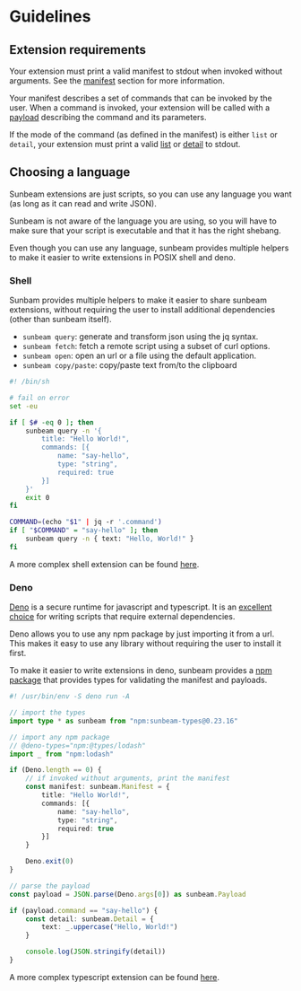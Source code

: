 # Guidelines

## Extension requirements

Your extension must print a valid manifest to stdout when invoked without arguments. See the [manifest](../reference/schemas/manifest.md) section for more information.

Your manifest describes a set of commands that can be invoked by the user. When a command is invoked, your extension will be called with a [payload](../reference/schemas/manifest.md) describing the command and its parameters.

If the mode of the command (as defined in the manifest) is either `list` or `detail`, your extension must print a valid [list](../reference/schemas/list.md) or [detail](../reference/schemas/detail.md) to stdout.

## Choosing a language

Sunbeam extensions are just scripts, so you can use any language you want (as long as it can read and write JSON).

Sunbeam is not aware of the language you are using, so you will have to make sure that your script is executable and that it has the right shebang.

Even though you can use any language, sunbeam provides multiple helpers to make it easier to write extensions in POSIX shell and deno.

### Shell

Sunbam provides multiple helpers to make it easier to share sunbeam extensions, without requiring the user to install additional dependencies (other than sunbeam itself).

- `sunbeam query`: generate and transform json using the jq syntax.
- `sunbeam fetch`: fetch a remote script using a subset of curl options.
- `sunbeam open`: open an url or a file using the default application.
- `sunbeam copy/paste`: copy/paste text from/to the clipboard

```sh
#! /bin/sh

# fail on error
set -eu

if [ $# -eq 0 ]; then
    sunbeam query -n '{
        title: "Hello World!",
        commands: [{
            name: "say-hello",
            type: "string",
            required: true
        }]
    }'
    exit 0
fi

COMMAND=(echo "$1" | jq -r '.command')
if [ "$COMMAND" = "say-hello" ]; then
    sunbeam query -n { text: "Hello, World!" }
fi
```

A more complex shell extension can be found [here](./shell).

### Deno

[Deno](https://deno.land) is a secure runtime for javascript and typescript. It is an [excellent choice](https://matklad.github.io/2023/02/12/a-love-letter-to-deno.html) for writing scripts that require external dependencies.

Deno allows you to use any npm package by just importing it from a url. This makes it easy to use any library without requiring the user to install it first.

To make it easier to write extensions in deno, sunbeam provides a [npm package](https://www.npmjs.com/package/sunbeam-types) that provides types for validating the manifest and payloads.

```ts
#! /usr/bin/env -S deno run -A

// import the types
import type * as sunbeam from "npm:sunbeam-types@0.23.16"

// import any npm package
// @deno-types="npm:@types/lodash"
import _ from "npm:lodash"

if (Deno.length == 0) {
    // if invoked without arguments, print the manifest
    const manifest: sunbeam.Manifest = {
        title: "Hello World!",
        commands: [{
            name: "say-hello",
            type: "string",
            required: true
        }]
    }

    Deno.exit(0)
}

// parse the payload
const payload = JSON.parse(Deno.args[0]) as sunbeam.Payload

if (payload.command == "say-hello") {
    const detail: sunbeam.Detail = {
        text: _.uppercase("Hello, World!")
    }

    console.log(JSON.stringify(detail))
}
```

A more complex typescript extension can be found [here](./typescript.md).
